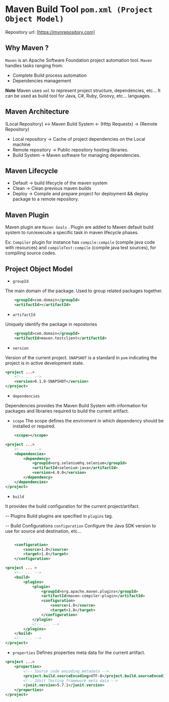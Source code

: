 # Maven Build Tool `pom.xml (Project Object Model)`

Repository url: [https://mvnrepository.com]

## Why Maven ?

`Maven` is an Apache Software Foundation project automation tool.
`Maven` handles tasks ranging from:

* Complete Build process automation
* Dependencies management

**Note**
Maven uses `xml` to represent project structure, dependencies, etc... It can be used as build tool for Java, C#, Ruby, Groovy, etc... languages.

## Maven Architecture

(Local Repository) <-> Maven Build System <- (Http Requestx) -> (Remote Repository)

* Local repository -> Cache of project dependencies on the Local machine
* Remote repository -> Public repository hosting libraries.
* Build System -> Maven software for managing dependencies.

## Maven Lifecycle

* Default -> build lifecycle of the maven system
* Clean -> Clean previous maven builds
* Deploy -> Compile and prepare project for deployment && deploy package to a remote repository.

## Maven Plugin

Maven plugin are `Maven Goals` . Plugin are added to Maven default build system to run/execute a specific task in maven lifecycle phases.

Ex: `Compiler` plugin for instance has `compile:compile` (compile java code with resources) and `compileTest:compile` (compile java test sources), for compiling source codes.

## Project Object Model

* `groupId`

The main domain of the package. Used to group related packages together.

```xml
    <groupId>com.domain</groupId>
    <artifactId></artifactId>
```

* `artifactId`

Uniquely identify the package in repostories

```xml
    <groupId>com.domain</groupId>
    <artifactId>maven.testclient</artifactId>
```

* `version`

Version of the current project. `SNAPSHOT` is a standard in `pom` indicating the project is in active development state.

```xml
<project ...>
    <!-- ... -->
    <version>0.1.0-SNAPSHOT</version>
</project>
```

* `dependencies`

Dependencies provides the Maven Build System with information for packages and libraries required to build the current artifact.

- `scope`
The scope defines the enviroment in which dependency should be installed or required.

```xml
    <scope></scope>
```

```xml
<project ...>
    <!-- ... -->
    <dependencies>
        <dependency>
            <groupId>org.seleniumhq.selenium</groupId>
            <artifactId>selenium-java</artifactId>
            <version>4.0.0</version>
        </dependency>
    </dependencies>
</project>
```

* `build`

It provides the build configuration for the current project/artifact.

-- Plugins
    Build plugins are specified in `plugins` tag.

-- Build Configurations `configuration`
    Configure the Java SDK version to use for source and destination, etc...

```xml

    <configuration>
        <source>1.8</source>
        <target>1.8</target>
    </configuration>
```

```xml
<project ... >
    <!-- ... -->
    <build>
        <plugins>
            <plugin>
                <groupId>org.apache.maven.plugins</groupId>
                <artifactId>maven-compiler-plugin</artifactId>
                <configuration>
                    <source>1.8</source>
                    <target>1.8</target>
                </configuration>
            </plugin>
            <!-- ... -->
        </plugins>
    </build>
    <!-- ... -->
</project>
```

* `properties`
Defines properties meta data for the current artifact.

```xml
<project ...>
    <properties>
        <!-- Source code encoding metadata -->
        <project.build.sourceEncoding>UTF-8</project.build.sourceEncoding>
        <!-- JUnit Testing framework meta data -->
        <junit.version>5.7.1</junit.version>
    </properties>
</project>
```
